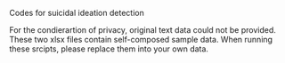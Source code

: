Codes for suicidal ideation detection 

For the condierartion of privacy, original text data could not be provided. These two xlsx files contain self-composed sample data. When running these srcipts, please replace them into your own data.

